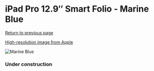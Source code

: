 # iPad Pro 12.9″ Smart Folio - Marine Blue

[Return to previous page](/ipad_pro4)

[High-resolution image from Apple](https://store.storeimages.cdn-apple.com/8756/as-images.apple.com/is/MQDW3?wid=4500&hei=4500&fmt=png)

<div style="width: 384px"><img src="/everyphone/MQDW3.png" alt="Marine Blue"></div>

### Under construction
